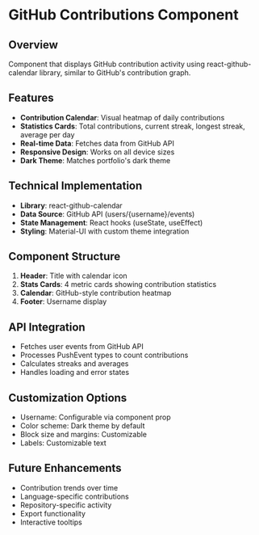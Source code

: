 # GitHub Contributions Component

## Overview
Component that displays GitHub contribution activity using react-github-calendar library, similar to GitHub's contribution graph.

## Features
- **Contribution Calendar**: Visual heatmap of daily contributions
- **Statistics Cards**: Total contributions, current streak, longest streak, average per day
- **Real-time Data**: Fetches data from GitHub API
- **Responsive Design**: Works on all device sizes
- **Dark Theme**: Matches portfolio's dark theme

## Technical Implementation
- **Library**: react-github-calendar
- **Data Source**: GitHub API (users/{username}/events)
- **State Management**: React hooks (useState, useEffect)
- **Styling**: Material-UI with custom theme integration

## Component Structure
1. **Header**: Title with calendar icon
2. **Stats Cards**: 4 metric cards showing contribution statistics
3. **Calendar**: GitHub-style contribution heatmap
4. **Footer**: Username display

## API Integration
- Fetches user events from GitHub API
- Processes PushEvent types to count contributions
- Calculates streaks and averages
- Handles loading and error states

## Customization Options
- Username: Configurable via component prop
- Color scheme: Dark theme by default
- Block size and margins: Customizable
- Labels: Customizable text

## Future Enhancements
- Contribution trends over time
- Language-specific contributions
- Repository-specific activity
- Export functionality
- Interactive tooltips 
